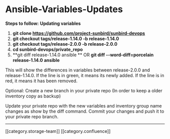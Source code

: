 # Ansible-Variables-Updates

**Steps to follow:** **Updating variables**

1. **git clone https://github.com/project-sunbird/sunbird-devops**
2. **git checkout tags/release-1.14.0 -b release-1.14.0**
3. **git checkout tags/release-2.0.0 -b release-2.0.0**
4. **cd sunbird-devops/private\_repo**
5. \*\*git diff release-1.14.0 ansible \*\*   OR  **git diff --word-diff=porcelain release-1.14.0 ansible**

This will show the differences in variables between release-2.0.0 and release-1.14.0. If the line is in green, it means its newly added. If the line is in red, it means it has been removed.

Optional: Create a new branch in your private repo (In order to keep a older inventory copy as backup)

Update your private repo with the new variables and inventory group name changes as show by the diff command. Commit your changes and push it to your private repo branch.

***

\[\[category.storage-team]] \[\[category.confluence]]
